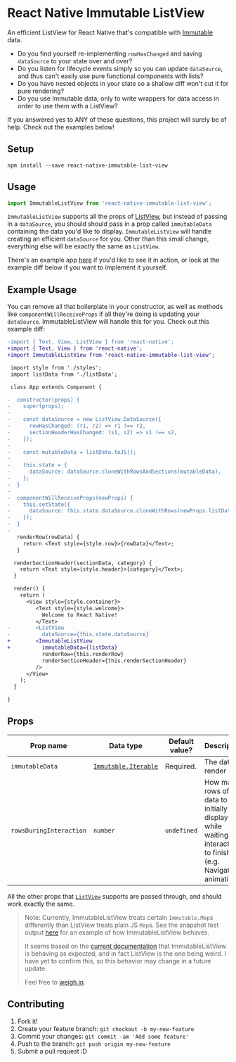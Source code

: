 # React Native Immutable ListView

An efficient ListView for React Native that's compatible with [Immutable](https://facebook.github.io/immutable-js/) data.

- Do you find yourself re-implementing `rowHasChanged` and saving `dataSource` to your state over and over?
- Do you listen for lifecycle events simply so you can update `dataSource`, and thus can't easily use pure functional components with lists?
- Do you have nested objects in your state so a shallow diff won't cut it for pure rendering?
- Do you use Immutable data, only to write wrappers for data access in order to use them with a ListView?

If you answered yes to ANY of these questions, this project will surely be of help. Check out the examples below!

## Setup

`npm install --save react-native-immutable-list-view`

## Usage

```js
import ImmutableListView from 'react-native-immutable-list-view';
```

`ImmutableListView` supports all the props of [ListView](https://facebook.github.io/react-native/docs/listview.html),
but instead of passing in a `dataSource`, you should should pass in a prop called `immutableData`
containing the data you'd like to display. `ImmutableListView` will handle creating an efficient `dataSource` for you.
Other than this small change, everything else will be exactly the same as `ListView`.

There's an example app [here](https://github.com/cooperka/react-native-immutable-list-view/tree/master/example)
if you'd like to see it in action, or look at the example diff below if you want to implement it yourself.

## Example Usage

You can remove all that boilerplate in your constructor, as well as methods like
`componentWillReceiveProps` if all they're doing is updating your `dataSource`.
ImmutableListView will handle this for you. Check out this example diff:

```diff
-import { Text, View, ListView } from 'react-native';
+import { Text, View } from 'react-native';
+import ImmutableListView from 'react-native-immutable-list-view';

 import style from './styles';
 import listData from './listData';

 class App extends Component {

-  constructor(props) {
-    super(props);
-
-    const dataSource = new ListView.DataSource({
-      rowHasChanged: (r1, r2) => r1 !== r2,
-      sectionHeaderHasChanged: (s1, s2) => s1 !== s2,
-    });
-
-    const mutableData = listData.toJS();
-
-    this.state = {
-      dataSource: dataSource.cloneWithRowsAndSections(mutableData),
-    };
-  }
-
-  componentWillReceiveProps(newProps) {
-    this.setState({
-      dataSource: this.state.dataSource.cloneWithRows(newProps.listData),
-    });
-  }
-
   renderRow(rowData) {
     return <Text style={style.row}>{rowData}</Text>;
   }

  renderSectionHeader(sectionData, category) {
    return <Text style={style.header}>{category}</Text>;
  }

  render() {
    return (
      <View style={style.container}>
         <Text style={style.welcome}>
           Welcome to React Native!
         </Text>
-        <ListView
-          dataSource={this.state.dataSource}
+        <ImmutableListView
+          immutableData={listData}
           renderRow={this.renderRow}
           renderSectionHeader={this.renderSectionHeader}
         />
      </View>
    );
  }

}
```

## Props

| Prop name | Data type | Default value? | Description |
|-----------|-----------|----------------|-------------|
| `immutableData` | [`Immutable.Iterable`](https://facebook.github.io/immutable-js/docs/#/Iterable/isIterable) | Required. | The data to render |
| `rowsDuringInteraction` | `number` | `undefined` | How many rows of data to initially display while waiting for interactions to finish (e.g. Navigation animations) |

All the other props that [`ListView`](https://facebook.github.io/react-native/docs/listview.html)
supports are passed through, and should work exactly the same.

> Note: Currently, ImmutableListView treats certain `Immutable.Map`s differently than ListView treats plain JS `Map`s.
> See the snapshot test output [here](https://github.com/cooperka/react-native-immutable-list-view/blob/master/src/__tests__/__snapshots__/ImmutableListView.test.js.snap)
> for an example of how ImmutableListView behaves.
>
> It seems based on the [current documentation](https://facebook.github.io/react-native/releases/0.36/docs/listviewdatasource.html#constructor)
> that ImmutableListView is behaving as expected, and in fact ListView is the one being weird.
> I have yet to confirm this, so this behavior may change in a future update.
>
> Feel free to [weigh in](https://github.com/cooperka/react-native-immutable-list-view/issues/5).

## Contributing

1. Fork it!
2. Create your feature branch: `git checkout -b my-new-feature`
3. Commit your changes: `git commit -am 'Add some feature'`
4. Push to the branch: `git push origin my-new-feature`
5. Submit a pull request :D

